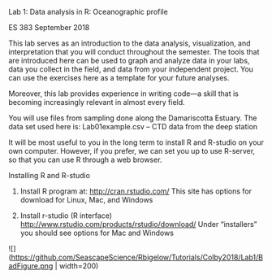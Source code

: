 Lab 1: Data analysis in R: Oceanographic profile

ES 383 September 2018

This lab serves as an introduction to the data analysis, visualization, and interpretation that you will conduct throughout the semester. The tools that are introduced here can be used to graph and analyze data in your labs, data you collect in the field, and data from your independent project. You can use the exercises here as a template for your future analyses.

Moreover, this lab provides experience in writing code—a skill that is becoming increasingly relevant in almost every field.

You will use files from sampling done along the Damariscotta Estuary. The data set used here is:	Lab01example.csv – CTD data from the deep station

It will be most useful to you in the long term to install R and R-studio on your own computer. However, if you prefer, we can set you up to use R-server, so that you can use R through a web browser.

Installing R and R-studio

1.  Install R program at: http://cran.rstudio.com/
This site has options for download for Linux, Mac, and Windows
 
2.  Install r-studio  (R interface)
http://www.rstudio.com/products/rstudio/download/
Under “installers” you should see options for Mac and Windows

![](https://github.com/SeascapeScience/Rbigelow/Tutorials/Colby2018/Lab1/BadFigure.png | width=200)


